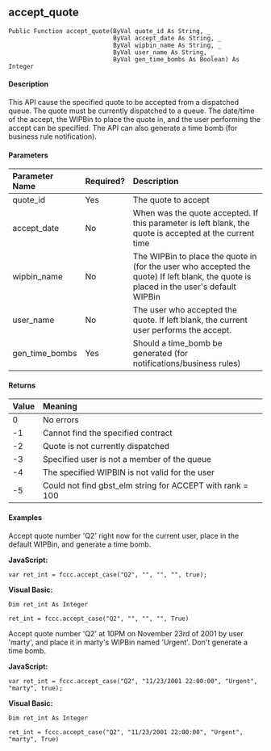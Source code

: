 ## accept_quote

```
Public Function accept_quote(ByVal quote_id As String, _
                             ByVal accept_date As String, _
                             ByVal wipbin_name As String, _
                             ByVal user_name As String, _
                             ByVal gen_time_bombs As Boolean) As Integer
```

#### Description

This API cause the specified quote to be accepted from a dispatched queue. The quote must be currently dispatched to a queue. The date/time of the accept, the WIPBin to place the quote in, and the user performing the accept can be specified. The API can also generate a time bomb (for business rule notification).

#### Parameters

| Parameter Name | Required? | Description |
|:--- |:--- |:--- |
| quote_id | Yes | The quote to accept |
| accept_date | No | When was the quote accepted. If this parameter is left blank, the quote is accepted at the current time |
| wipbin_name | No | The WIPBin to place the quote in (for the user who accepted the quote) If left blank, the quote is placed in the user's default WIPBin |
| user_name | No | The user who accepted the quote. If left blank, the current user performs the accept. |
| gen_time_bombs | Yes | Should a time_bomb be generated (for notifications/business rules) |

#### Returns

| Value | Meaning |
|:--- |:--- |
| 0 | No errors |
| -1 | Cannot find the specified contract |
| -2 | Quote is not currently dispatched |
| -3 | Specified user is not a member of the queue |
| -4 | The specified WIPBIN is not valid for the user |
| -5 | Could not find gbst_elm string for ACCEPT with rank = 100 |

#### Examples

Accept quote number 'Q2' right now for the current user, place in the default WIPBin, and generate a time bomb.

**JavaScript:**
```
var ret_int = fccc.accept_case("Q2", "", "", "", true);
```

**Visual Basic:**
```
Dim ret_int As Integer

ret_int = fccc.accept_case("Q2", "", "", "", True)
```

Accept quote number 'Q2' at 10PM on November 23rd of 2001 by user 'marty', and place it in marty's WIPBin named 'Urgent'. Don't generate a time bomb.

**JavaScript:**
```
var ret_int = fccc.accept_case("Q2", "11/23/2001 22:00:00", "Urgent", "marty", true);
```

**Visual Basic:**
```
Dim ret_int As Integer

ret_int = fccc.accept_case("Q2", "11/23/2001 22:00:00", "Urgent", "marty", True)
```